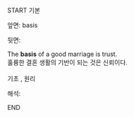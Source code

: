 START
기본

앞면:
basis


뒷면:
<div>The <b>basis</b> of a good marriage is trust. </div><div>훌륭한 결혼 생활의 기반이 되는 것은 신뢰이다.<br><br>기초 , 원리</div>


해석:

END